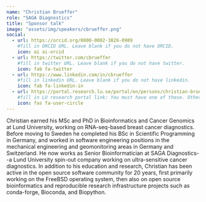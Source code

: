 ```yaml
---
name: "Christian Brueffer"
role: "SAGA Diagnostics"
title: "Sponsor talk"
image: "assets/img/speakers/cbrueffer.png"
social:
  - url: https://orcid.org/0000-0002-3826-0989
    #fill in ORCID URL. Leave blank if you do not have ORCID.
    icon: ai ai-orcid
  - url: https://twitter.com/cbrueffer
    #fill in twitter URL. Leave blank if you do not have twitter.
    icon: fab fa-twitter
  - url: https://www.linkedin.com/in/cbrueffer
    #fill in linkedin URL. Leave blank if you do not have linkedin.
    icon: fab fa-linkedin-in
  - url: https://portal.research.lu.se/portal/en/persons/christian-brueffer(34807b93-a7ad-4694-82b7-2a665a620c14).html
    #fill in LU research portal link: You must have one of these. Otherwise, leave blank.
    icon: fas fa-user-circle
---
```


Christian earned his MSc and PhD in Bioinformatics and Cancer Genomics at Lund University, working on RNA-seq-based breast cancer diagnostics. Before moving to Sweden he completed his BSc in Scientific Programming in Germany, and worked in software engineering positions in the mechanical engineering and geomonitoring areas in Germany and Switzerland. He now works as Senior Bioinformatician at SAGA Diagnostics--a Lund University spin-out company working on ultra-sensitive cancer diagnostics. In addition to his education and research, Christian has been active in the open source software community for 20 years, first primarily working on the FreeBSD operating system, then also on open source bioinformatics and reproducible research infrastructure projects such as conda-forge, Bioconda, and Biopython.
